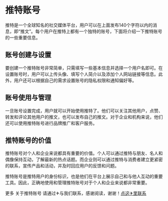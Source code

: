 # 推特账号

推特是一个全球知名的社交媒体平台，用户可以在上面发布140个字符以内的消息，即“推文”。每个用户在推特上都有一个独特的账号，下面将介绍一下推特账号的一些重要信息。

## 账号创建与设置

要创建一个推特账号非常简单，只需填写一些基本信息并选择一个用户名即可。在设置账号时，用户可以上传头像、填写个人简介以及添加个人网站链接等信息。此外，用户还可以根据自己的需求设置账号的隐私权限和通知偏好等。

## 账号使用与管理

一旦账号设置完成，用户就可以开始使用推特了。他们可以关注其他用户，点赞、转发和评论其他用户的推文，也可以发布自己的推文。对于企业和机构来说，他们还可以使用推特账号进行品牌推广和客户服务。

## 推特账号的价值

推特账号对个人和企业来说都具有重要的价值。个人可以通过推特与朋友、名人和偶像保持互动，了解最新的热点话题。而企业则可以通过推特与消费者建立更紧密的联系，宣传产品和活动，并及时回应用户的反馈和问题。

推特账号是推特用户的身份标识，也是他们在平台上展示自己和与他人互动的重要工具。因此，正确地使用和管理推特账号对于个人和企业来说都非常重要。

更多 关于推特账号 请通过✈与我们联系，感谢阅读，谢谢！[点这✈里联系](https://add.k02.cc)